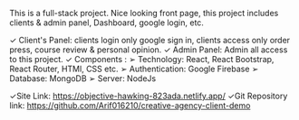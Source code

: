 This is a full-stack project. Nice looking front page, this project includes clients & admin panel, Dashboard, google login, etc. 

✓ Client's Panel: clients login only google sign in, clients access only order press, course review & personal opinion.
✓ Admin Panel: Admin all access to this project.
✓ Components :
			➢ Technology: React, React Bootstrap, React Router, HTMl, CSS etc.
			➢ Authentication: Google Firebase
			➢ Database: MongoDB
			➢ Server: NodeJs

 ✓Site Link: https://objective-hawking-823ada.netlify.app/ 
 ✓Git Repository link: https://github.com/Arif016210/creative-agency-client-demo



